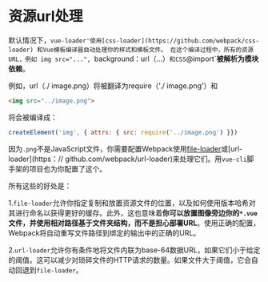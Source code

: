 # 资源url处理

默认情况下，`vue-loader'使用[css-loader](https://github.com/webpack/css-loader) 和Vue模板编译器自动处理你的样式和模板文件。
在这个编译过程中，所有的资源URL，例如 img src="...", `background：url（...）`和CSS`@import`**被解析为模块依赖**。

例如，url（./ image.png）将被翻译为require（'./ image.png'）和

``` html
<img src="../image.png">
```

将会被编译成：

``` js
createElement('img', { attrs: { src: require('../image.png') }})
```

因为`.png`不是JavaScript文件，你需要配置Webpack使用[file-loader](https://github.com/webpack/file-loader)或[url-loader](https：// github.com/webpack/url-loader)来处理它们。用`vue-cli`脚手架的项目也为你配置了这个。

所有这些的好处是：

1.`file-loader`允许你指定复制和放置资源文件的位置，以及如何使用版本哈希对其进行命名以获得更好的缓存。此外，这也意味着**你可以放置图像旁边你的`*.vue`文件，并使用相对路径基于文件夹结构，而不是担心部署URL**。使用正确的配置，Webpack将自动重写文件路径到绑定的输出中的正确的URL。

2.`url-loader`允许你有条件地将文件内联为base-64数据URL，如果它们小于给定的阈值。这可以减少对琐碎文件的HTTP请求的数量。如果文件大于阈值，它会自动回退到`file-loader`。